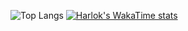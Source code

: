![Top Langs](https://github-readme-stats.vercel.app/api/top-langs/?username=XRM4D&theme=tokyonight)
[![Harlok's WakaTime stats](https://github-readme-stats.vercel.app/api/wakatime?username=XRM4D&layout=compact&theme=tokyonight)](https://github.com/anuraghazra/github-readme-stats)

